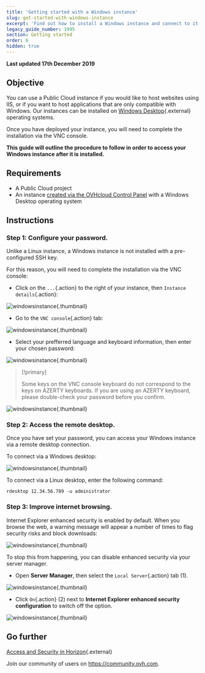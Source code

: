 ```yaml
---
title: 'Getting started with a Windows instance'
slug: get-started-with-windows-instance
excerpt: 'Find out how to install a Windows instance and connect to it for the first time'
legacy_guide_number: 1995
section: Getting started
order: 6
hidden: true
---
```


**Last updated 17th December 2019**

## Objective

You can use a Public Cloud instance if you would like to host websites using IIS, or if you want to host applications that are only compatible with Windows. Our instances can be installed on [Windows Desktop]({ovh_www}/public-cloud/prices/){.external} operating systems.

Once you have deployed your instance, you will need to complete the installation via the VNC console.

**This guide will outline the procedure to follow in order to access your Windows instance after it is installed.**

## Requirements

- A Public Cloud project
- An instance [created via the OVHcloud Control Panel](../create_an_instance_in_your_ovh_customer_account/) with a Windows Desktop operating system

## Instructions

### Step 1: Configure your password.

Unlike a Linux instance, a Windows instance is not installed with a pre-configured SSH key. 

For this reason, you will need to complete the installation via the VNC console:

- Click on the `...`{.action} to the right of your instance, then `Instance details`{.action}:

![windowsinstance](images/firststepswindows1.png){.thumbnail}

- Go to the `VNC console`{.action} tab:

![windowsinstance](images/firststepswindows2.png){.thumbnail}

- Select your prefferred language and keyboard information, then enter your chosen password:

![windowsinstance](images/firststepswindows3.png){.thumbnail}

> [!primary]
>
> Some keys on the VNC console keyboard do not correspond to the keys on AZERTY keyboards. If you are using an AZERTY keyboard, please double-check your password before you confirm.
>

![windowsinstance](images/firststepswindows4.png){.thumbnail}

### Step 2: Access the remote desktop.

Once you have set your password, you can access your Windows instance via a remote desktop connection.

To connect via a Windows desktop:

![windowsinstance](images/firststepswindows5.png){.thumbnail}

To connect via a Linux desktop, enter the following command:

```
rdesktop 12.34.56.789 -u administrator
```
 
### Step 3: Improve internet browsing.

Internet Explorer enhanced security is enabled by default. When you browse the web, a warning message will appear a number of times to flag security risks and block downloads: 

![windowsinstance](images/firststepswindows6.png){.thumbnail}

To stop this from happening, you can disable enhanced security via your server manager.

- Open **Server Manager**, then select the `Local Server`{.action} tab (1).

![windowsinstance](images/firststepswindows7.png){.thumbnail}

- Click `On`{.action} (2) next to **Internet Explorer enhanced security configuration** to switch off the option.

![windowsinstance](images/firststepswindows8.png){.thumbnail}

## Go further

[Access and Security in Horizon](../access_and_security_in_horizon/){.external}


Join our community of users on <https://community.ovh.com>.
